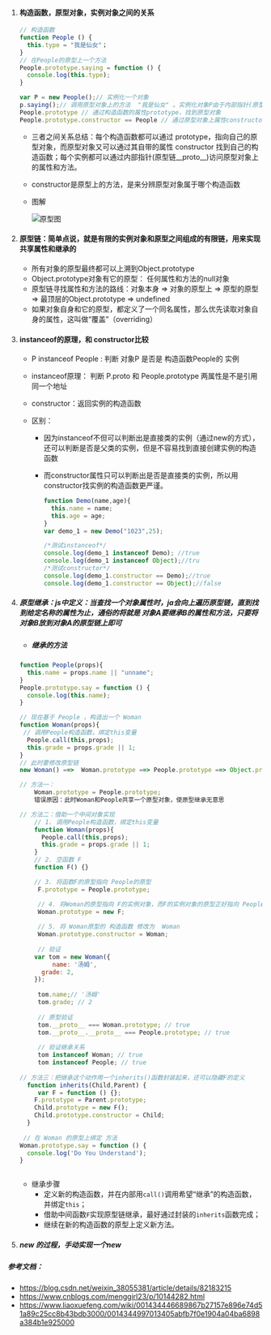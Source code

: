 1. #### 构造函数，原型对象，实例对象之间的关系

   ```javascript
   // 构造函数
   function People () {
     this.type = "我是仙女"；
   }
   // 在People的原型上一个方法
   People.prototype.saying = function () {
     console.log(this.type);
   }
   
   var P = new People();// 实例化一个对象
   p.saying();// 调用原型对象上的方法  "我是仙女" 。实例化对象P由于内部指针(原型链__proto__)指向原型对象，所以可以访问原型对象上的saying方法
   People.prototype // 通过构造函数的属性prototype，找到原型对象
   People.prototype.constructor == People // 通过原型对象上属性constructor，又指回了People(构造函数)
   ```

   - 三者之间关系总结：每个构造函数都可以通过 prototype，指向自己的原型对象，而原型对象又可以通过其自带的属性 constructor 找到自己的构造函数；每个实例都可以通过内部指针(原型链__proto__)访问原型对象上的属性和方法。

   - constructor是原型上的方法，是来分辨原型对象属于哪个构造函数

   - 图解

     ![原型图](/Users/tiantian/Desktop/framework/201904/基础知识/原型图.png)

2. #### 原型链：简单点说，就是有限的实例对象和原型之间组成的有限链，用来实现共享属性和继承的

   - 所有对象的原型最终都可以上溯到Object.prototype
   - Object.prototype对象有它的原型： 任何属性和方法的null对象
   - 原型链寻找属性和方法的路线：对象本身 => 对象的原型上 => 原型的原型 => 最顶层的Object.prototype  => undefined
   - 如果对象自身和它的原型，都定义了一个同名属性，那么优先读取对象自身的属性，这叫做“覆盖”（overriding）

3. #### instanceof的原理，和 constructor比较

   - P instanceof People : 判断   对象P 是否是  构造函数People的 实例

   - instanceof原理： 判断  P.proto 和 People.prototype 两属性是不是引用同一个地址

   - constructor：返回实例的构造函数

   - 区别：

     - 因为instanceof不但可以判断出是直接类的实例（通过new的方式），还可以判断是否是父类的实例，但是不容易找到直接创建实例的构造函数

     - 而constructor属性只可以判断出是否是直接类的实例，所以用constructor找实例的构造函数更严谨。

       ```js
       function Demo(name,age){
         this.name = name;
         this.age = age;
       }
       var demo_1 = new Demo("1023",25);
       
       /*测试instanceof*/
       console.log(demo_1 instanceof Demo); //true
       console.log(demo_1 instanceof Object);//tru
       /*测试constructor*/
       console.log(demo_1.constructor == Demo);//true
       console.log(demo_1.constructor == Object);//false
       ```

       

4. ##### 原型继承：js中定义：当查找一个对象属性时，ja会向上遍历原型链，直到找到给定名称的属性为止，通俗的将就是 对象A要继承B的属性和方法，只要将对象B放到对象A的原型链上即可

   - ##### 继承的方法

   ```js
   function People(props){
     this.name = props.name || "unname";
   }
   People.prototype.say = function () {
     console.log(this.name);
   }
   
   // 现在基于 People ，构造出一个 Woman
   function Woman(props){
   	// 调用People构造函数，绑定this变量
     People.call(this,props); 
     this.grade = props.grade || 1;
   }
   // 此时要修改原型链
   new Woman() ==>  Woman.prototype ==> People.prototype ==> Object.prototype ==> null
   
   // 方法一：
       Woman.prototype = People.prototype;
       错误原因：此时Woman和People共享一个原型对象，使原型继承无意思
   
   // 方法二：借助一个中间对象实现
       // 1. 调用People构造函数，绑定this变量
       function Woman(props){
         People.call(this,props);
         this.grade = props.grade || 1;
       }
       // 2. 空函数 F
       function F() {}
   
       // 3. 将函数F的原型指向 People的原型
   		F.prototype = People.prototype;
   
   		// 4. 将Woman的原型指向 F的实例对象，而F的实例对象的原型正好指向 People.prototype
   		Woman.prototype = new F;
   		
   		// 5. 将 Woman原型的 构造函数 修改为  Woman
   		Woman.prototype.constructor = Woman;
   		
   		// 验证
       var tom = new Woman({
   			name: '汤姆',
         grade: 2,
       });
   		
   		tom.name;// '汤姆'
   		tom.grade; // 2
   		
   		// 原型验证
   		tom.__proto__ === Woman.prototype; // true
   		tom.__proto__.__proto__ === People.prototype; // true
   		
   		// 验证继承关系
   		tom instanceof Woman; // true
   		tom instanceof People; // true
   		
   // 方法三：把继承这个动作用一个inherits()函数封装起来，还可以隐藏F的定义
     function inherits(Child,Parent) {
   		var F = function () {};
       F.prototype = Parent.prototype;
       Child.prototype = new F();
       Child.prototype.constructor = Child;
     }
   	
   	// 在 Woman 的原型上绑定 方法
   Woman.prototype.say = function () {
     console.log('Do You Understand');
   }
   
   
   
   ```

   - 继承步骤
     - 定义新的构造函数，并在内部用`call()`调用希望“继承”的构造函数，并绑定`this`；
     - 借助中间函数`F`实现原型链继承，最好通过封装的`inherits`函数完成；
     - 继续在新的构造函数的原型上定义新方法。

5. ##### new 的过程，手动实现一个new



##### 参考文档：

- <https://blog.csdn.net/weixin_38055381/article/details/82183215>
- <https://www.cnblogs.com/menggirl23/p/10144282.html>
- <https://www.liaoxuefeng.com/wiki/001434446689867b27157e896e74d51a89c25cc8b43bdb3000/0014344997013405abfb7f0e1904a04ba6898a384b1e925000>